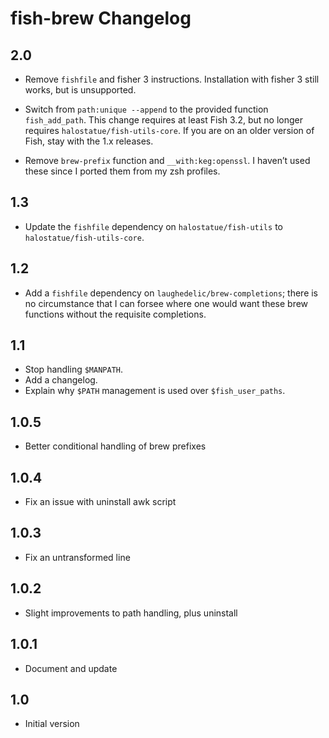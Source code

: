 # fish-brew Changelog

## 2.0

- Remove `fishfile` and fisher 3 instructions. Installation with fisher
  3 still works, but is unsupported.

- Switch from `path:unique --append` to the provided function `fish_add_path`.
  This change requires at least Fish 3.2, but no longer requires
  `halostatue/fish-utils-core`. If you are on an older version of Fish, stay
  with the 1.x releases.

- Remove `brew-prefix` function and `__with:keg:openssl`. I haven’t used these
  since I ported them from my zsh profiles.

## 1.3

- Update the `fishfile` dependency on `halostatue/fish-utils` to
  `halostatue/fish-utils-core`.

## 1.2

- Add a `fishfile` dependency on `laughedelic/brew-completions`; there is no
  circumstance that I can forsee where one would want these brew functions
  without the requisite completions.

## 1.1

- Stop handling `$MANPATH`.
- Add a changelog.
- Explain why `$PATH` management is used over `$fish_user_paths`.

## 1.0.5

- Better conditional handling of brew prefixes

## 1.0.4

- Fix an issue with uninstall awk script

## 1.0.3

- Fix an untransformed line

## 1.0.2

- Slight improvements to path handling, plus uninstall

## 1.0.1

- Document and update

## 1.0

- Initial version
